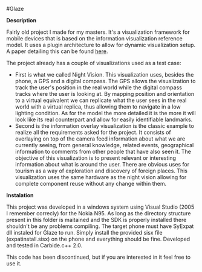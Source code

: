 #Glaze

__Description__

Fairly old project I made for my masters. 
It's a visualization framework for mobile devices that is based on the information visualization reference model. It uses a plugin architecture to allow for dynamic visualization setup. 
A paper detailing this can be found [here](http://www.whereveriam.org/work/UMa/Sousa-Nisi-Oakley-Glaze.pdf).

The project already has a couple of visualizations used as a test case:

* First is what we called Night Vision. This visualization uses, besides the phone, a GPS and a digital compass. The GPS allows the visualization  to  track  the user's position  in  the real world while the digital compass tracks where the user is looking at. By mapping position and orientation to a virtual equivalent we can replicate what the user sees in the real world with a virtual replica, thus allowing them to navigate in a low lighting condition. As for the model the more detailed it is the more it will look like its real counterpart and allow for easily identifiable landmarks. 
* Second is the information overlay visualization is the classic example to realize all the requirements asked for the project. It consists of overlaying on top of the camera feed information about what we are currently seeing, from general knowledge, related events, geographical information to comments from other people that have also seen it.  The objective of this visualization is to present relevant or interesting information about what is around the user. There are obvious uses for tourism as a way of exploration and discovery of foreign places. This visualization uses the same hardware as the night vision allowing for complete component reuse without any change within them.  

__Instalation__

This project was developed in a windows system using Visual Studio (2005 I remember correcly) for the Nokia N95.
As long as the directory structure present in this folder is maitained and the SDK is properly installed there shouldn't be any problems compiling.
The target phone must have SyExpat dll instaled for Glaze to run. Simply install the provided sisx file (expatinstall.sisx) on the phone and everything should be fine.
Developed and tested in Carbide.c++ 2.0.

This code has been discontinued, but if you are interested in it feel free to use it.
